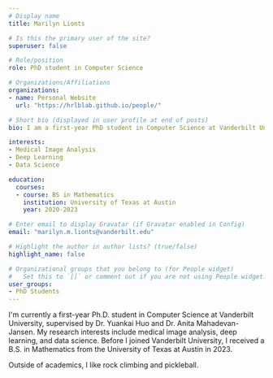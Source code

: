 ```yaml
---
# Display name
title: Marilyn Lionts

# Is this the primary user of the site?
superuser: false

# Role/position
role: PhD student in Computer Science 

# Organizations/Affiliations
organizations:
- name: Personal Website
  url: "https://hrlblab.github.io/people/"

# Short bio (displayed in user profile at end of posts)
bio: I am a first-year PhD student in Computer Science at Vanderbilt University, starting in Fall 2023. 

interests:
- Medical Image Analysis
- Deep Learning
- Data Science

education:
  courses:
  - course: BS in Mathematics
    institution: University of Texas at Austin
    year: 2020-2023

# Enter email to display Gravatar (if Gravatar enabled in Config)
email: "marilyn.m.lionts@vanderbilt.edu"

# Highlight the author in author lists? (true/false)
highlight_name: false

# Organizational groups that you belong to (for People widget)
#   Set this to `[]` or comment out if you are not using People widget.
user_groups:
- PhD Students
---
```


I'm currently a first-year Ph.D. student in Computer Science at Vanderbilt University, supervised by Dr. Yuankai Huo and Dr. Anita Mahadevan-Jansen. My research interests include medical image analysis, deep learning, and data science. Before I joined Vanderbilt University, I received a B.S. in Mathematics from the University of Texas at Austin in 2023.
 
Outside of academics, I like rock climbing and pickleball.
